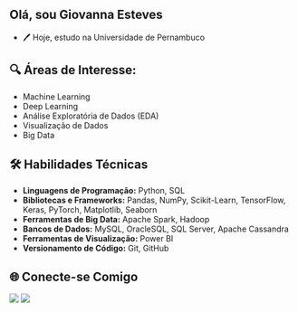 ## Olá, sou Giovanna Esteves

- 🖊️ Hoje, estudo na Universidade de Pernambuco

## 🔍 Áreas de Interesse:
- Machine Learning
- Deep Learning
- Análise Exploratória de Dados (EDA)
- Visualização de Dados
- Big Data

## 🛠️ Habilidades Técnicas

- **Linguagens de Programação:** Python, SQL
- **Bibliotecas e Frameworks:** Pandas, NumPy, Scikit-Learn, TensorFlow, Keras, PyTorch, Matplotlib, Seaborn
- **Ferramentas de Big Data:** Apache Spark, Hadoop
- **Bancos de Dados:** MySQL, OracleSQL, SQL Server, Apache Cassandra
- **Ferramentas de Visualização:** Power BI
- **Versionamento de Código:** Git, GitHub

## 🌐 Conecte-se Comigo
 
<div> 
  <a href = "mailto:gioesteves00@gmail.com"><img src="https://img.shields.io/badge/-Gmail-%23333?style=for-the-badge&logo=gmail&logoColor=white" target="_blank"></a>
  <a href="https://www.linkedin.com/in/giovanna-esteves-41a5b7210/" target="_blank"><img src="https://img.shields.io/badge/-LinkedIn-%230077B5?style=for-the-badge&logo=linkedin&logoColor=white" target="_blank"></a> 
</div>
